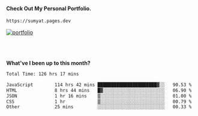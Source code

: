 #### Check Out My Personal Portfolio.
````bash
https://sumyat.pages.dev
````

<a href='https://sumyat.pages.dev/'>
    <img src='https://user-images.githubusercontent.com/108873224/211860821-15c31441-8db7-4fb7-8537-28a0c11e9408.png' alt='portfolio' align='center' />
</a>


<br />
<br />


<br />
<br />

**What've I been up to this month?**

<!--START_SECTION:waka-->

```txt
Total Time: 126 hrs 17 mins

JavaScript        114 hrs 42 mins ██████████████████████▓░░   90.53 %
HTML              8 hrs 44 mins   █▓░░░░░░░░░░░░░░░░░░░░░░░   06.90 %
JSON              1 hr 16 mins    ▒░░░░░░░░░░░░░░░░░░░░░░░░   01.00 %
CSS               1 hr            ▒░░░░░░░░░░░░░░░░░░░░░░░░   00.79 %
Other             25 mins         ░░░░░░░░░░░░░░░░░░░░░░░░░   00.33 %
```

<!--END_SECTION:waka-->




